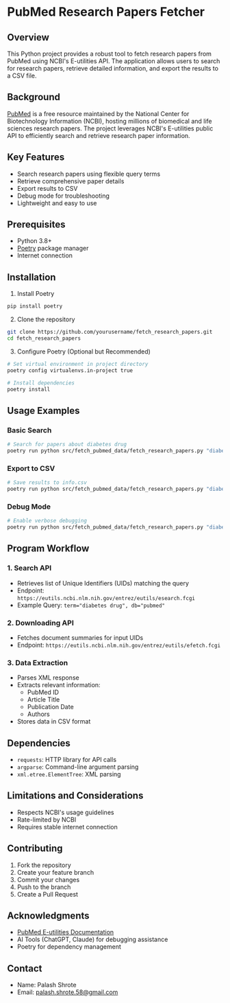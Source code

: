 # PubMed Research Papers Fetcher

## Overview

This Python project provides a robust tool to fetch research papers from PubMed using NCBI's E-utilities API. The application allows users to search for research papers, retrieve detailed information, and export the results to a CSV file.

## Background

[PubMed](https://pubmed.ncbi.nlm.nih.gov/) is a free resource maintained by the National Center for Biotechnology Information (NCBI), hosting millions of biomedical and life sciences research papers. The project leverages NCBI's E-utilities public API to efficiently search and retrieve research paper information.

## Key Features

- Search research papers using flexible query terms
- Retrieve comprehensive paper details
- Export results to CSV
- Debug mode for troubleshooting
- Lightweight and easy to use

## Prerequisites

- Python 3.8+
- [Poetry](https://python-poetry.org/) package manager
- Internet connection

## Installation

1. Install Poetry
```bash
pip install poetry
```

2. Clone the repository
```bash
git clone https://github.com/yourusername/fetch_research_papers.git
cd fetch_research_papers
```

3. Configure Poetry (Optional but Recommended)
```bash
# Set virtual environment in project directory
poetry config virtualenvs.in-project true

# Install dependencies
poetry install
```

## Usage Examples

### Basic Search
```bash
# Search for papers about diabetes drug
poetry run python src/fetch_pubmed_data/fetch_research_papers.py "diabetes drug"
```

### Export to CSV
```bash
# Save results to info.csv
poetry run python src/fetch_pubmed_data/fetch_research_papers.py "diabetes drug" -f info.csv
```

### Debug Mode
```bash
# Enable verbose debugging
poetry run python src/fetch_pubmed_data/fetch_research_papers.py "diabetes drug" -d
```

## Program Workflow

### 1. Search API
- Retrieves list of Unique Identifiers (UIDs) matching the query
- Endpoint: `https://eutils.ncbi.nlm.nih.gov/entrez/eutils/esearch.fcgi`
- Example Query: `term="diabetes drug", db="pubmed"`

### 2. Downloading API
- Fetches document summaries for input UIDs
- Endpoint: `https://eutils.ncbi.nlm.nih.gov/entrez/eutils/efetch.fcgi`

### 3. Data Extraction
- Parses XML response
- Extracts relevant information:
  - PubMed ID
  - Article Title
  - Publication Date
  - Authors
- Stores data in CSV format

## Dependencies

- `requests`: HTTP library for API calls
- `argparse`: Command-line argument parsing
- `xml.etree.ElementTree`: XML parsing

## Limitations and Considerations

- Respects NCBI's usage guidelines
- Rate-limited by NCBI
- Requires stable internet connection

## Contributing

1. Fork the repository
2. Create your feature branch
3. Commit your changes
4. Push to the branch
5. Create a Pull Request

## Acknowledgments

- [PubMed E-utilities Documentation](https://eutils.ncbi.nlm.nih.gov/)
- AI Tools (ChatGPT, Claude) for debugging assistance
- Poetry for dependency management


## Contact
- Name: Palash Shrote
- Email: palash.shrote.58@gmail.com